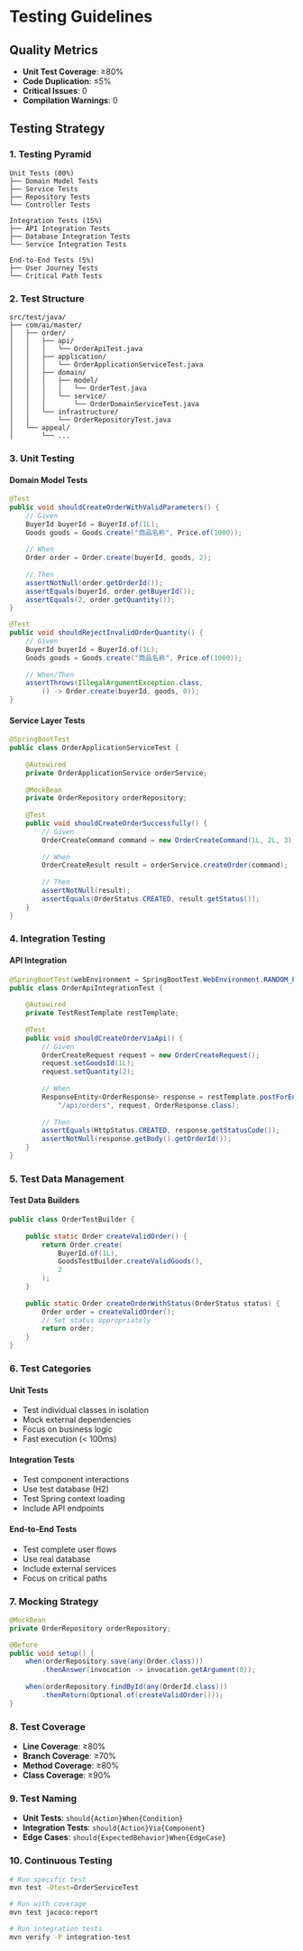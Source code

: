 # Testing Guidelines

## Quality Metrics
- **Unit Test Coverage**: ≥80%
- **Code Duplication**: ≤5%
- **Critical Issues**: 0
- **Compilation Warnings**: 0

## Testing Strategy

### 1. Testing Pyramid
```
Unit Tests (80%)
├── Domain Model Tests
├── Service Tests
├── Repository Tests
└── Controller Tests

Integration Tests (15%)
├── API Integration Tests
├── Database Integration Tests
└── Service Integration Tests

End-to-End Tests (5%)
├── User Journey Tests
└── Critical Path Tests
```

### 2. Test Structure
```
src/test/java/
├── com/ai/master/
│   ├── order/
│   │   ├── api/
│   │   │   └── OrderApiTest.java
│   │   ├── application/
│   │   │   └── OrderApplicationServiceTest.java
│   │   ├── domain/
│   │   │   ├── model/
│   │   │   │   └── OrderTest.java
│   │   │   └── service/
│   │   │       └── OrderDomainServiceTest.java
│   │   └── infrastructure/
│   │       └── OrderRepositoryTest.java
│   └── appeal/
│       └── ...
```

### 3. Unit Testing

#### Domain Model Tests
```java
@Test
public void shouldCreateOrderWithValidParameters() {
    // Given
    BuyerId buyerId = BuyerId.of(1L);
    Goods goods = Goods.create("商品名称", Price.of(1000));
    
    // When
    Order order = Order.create(buyerId, goods, 2);
    
    // Then
    assertNotNull(order.getOrderId());
    assertEquals(buyerId, order.getBuyerId());
    assertEquals(2, order.getQuantity());
}

@Test
public void shouldRejectInvalidOrderQuantity() {
    // Given
    BuyerId buyerId = BuyerId.of(1L);
    Goods goods = Goods.create("商品名称", Price.of(1000));
    
    // When/Then
    assertThrows(IllegalArgumentException.class, 
        () -> Order.create(buyerId, goods, 0));
}
```

#### Service Layer Tests
```java
@SpringBootTest
public class OrderApplicationServiceTest {
    
    @Autowired
    private OrderApplicationService orderService;
    
    @MockBean
    private OrderRepository orderRepository;
    
    @Test
    public void shouldCreateOrderSuccessfully() {
        // Given
        OrderCreateCommand command = new OrderCreateCommand(1L, 2L, 3);
        
        // When
        OrderCreateResult result = orderService.createOrder(command);
        
        // Then
        assertNotNull(result);
        assertEquals(OrderStatus.CREATED, result.getStatus());
    }
}
```

### 4. Integration Testing

#### API Integration
```java
@SpringBootTest(webEnvironment = SpringBootTest.WebEnvironment.RANDOM_PORT)
public class OrderApiIntegrationTest {
    
    @Autowired
    private TestRestTemplate restTemplate;
    
    @Test
    public void shouldCreateOrderViaApi() {
        // Given
        OrderCreateRequest request = new OrderCreateRequest();
        request.setGoodsId(1L);
        request.setQuantity(2);
        
        // When
        ResponseEntity<OrderResponse> response = restTemplate.postForEntity(
            "/api/orders", request, OrderResponse.class);
        
        // Then
        assertEquals(HttpStatus.CREATED, response.getStatusCode());
        assertNotNull(response.getBody().getOrderId());
    }
}
```

### 5. Test Data Management

#### Test Data Builders
```java
public class OrderTestBuilder {
    
    public static Order createValidOrder() {
        return Order.create(
            BuyerId.of(1L),
            GoodsTestBuilder.createValidGoods(),
            2
        );
    }
    
    public static Order createOrderWithStatus(OrderStatus status) {
        Order order = createValidOrder();
        // Set status appropriately
        return order;
    }
}
```

### 6. Test Categories

#### Unit Tests
- Test individual classes in isolation
- Mock external dependencies
- Focus on business logic
- Fast execution (< 100ms)

#### Integration Tests
- Test component interactions
- Use test database (H2)
- Test Spring context loading
- Include API endpoints

#### End-to-End Tests
- Test complete user flows
- Use real database
- Include external services
- Focus on critical paths

### 7. Mocking Strategy
```java
@MockBean
private OrderRepository orderRepository;

@Before
public void setup() {
    when(orderRepository.save(any(Order.class)))
        .thenAnswer(invocation -> invocation.getArgument(0));
    
    when(orderRepository.findById(any(OrderId.class)))
        .thenReturn(Optional.of(createValidOrder()));
}
```

### 8. Test Coverage
- **Line Coverage**: ≥80%
- **Branch Coverage**: ≥70%
- **Method Coverage**: ≥80%
- **Class Coverage**: ≥90%

### 9. Test Naming
- **Unit Tests**: `should{Action}When{Condition}`
- **Integration Tests**: `should{Action}Via{Component}`
- **Edge Cases**: `should{ExpectedBehavior}When{EdgeCase}`

### 10. Continuous Testing
```bash
# Run specific test
mvn test -Dtest=OrderServiceTest

# Run with coverage
mvn test jacoco:report

# Run integration tests
mvn verify -P integration-test
```